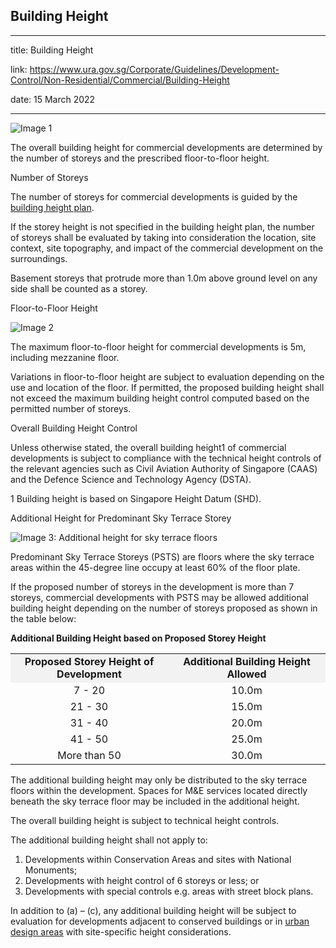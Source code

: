 ## Building Height
---
title: Building Height

link: https://www.ura.gov.sg/Corporate/Guidelines/Development-Control/Non-Residential/Commercial/Building-Height

date: 15 March 2022

---


![Image 1](https://www.ura.gov.sg/-/media/Corporate/Guidelines/Development-control/Commercial/C02_Building_Height.jpg?h=100%25&w=100%25)



The overall building height for commercial developments are determined by the number of storeys and the prescribed floor-to-floor height.

Number of Storeys

The number of storeys for commercial developments is guided by the [building height plan](https://www.ura.gov.sg/maps/?service=BH).

If the storey height is not specified in the building height plan, the number of storeys shall be evaluated by taking into consideration the location, site context, site topography, and impact of the commercial development on the surroundings.

Basement storeys that protrude more than 1.0m above ground level on any side shall be counted as a storey.

Floor-to-Floor Height

![Image 2](https://www.ura.gov.sg/-/media/Corporate/Guidelines/Development-control/Commercial/C03_Floor-to-Floor_Height.jpg?h=100%25&w=100%25)



The maximum floor-to-floor height for commercial developments is 5m, including mezzanine floor.

Variations in floor-to-floor height are subject to evaluation depending on the use and location of the floor. If permitted, the proposed building height shall not exceed the maximum building height control computed based on the permitted number of storeys.

Overall Building Height Control

Unless otherwise stated, the overall building height1 of commercial developments is subject to compliance with the technical height controls of the relevant agencies such as Civil Aviation Authority of Singapore (CAAS) and the Defence Science and Technology Agency (DSTA).

1 Building height is based on Singapore Height Datum (SHD).

Additional Height for Predominant Sky Terrace Storey

![Image 3: Additional height for sky terrace floors](https://www.ura.gov.sg/-/media/Corporate/Guidelines/Development-control/Commercial/C04_Additional_Height_for_Sky_Terrace_Floors.jpg?h=100%25&w=100%25)



Predominant Sky Terrace Storeys (PSTS) are floors where the sky terrace areas within the 45-degree line occupy at least 60% of the floor plate.

If the proposed number of storeys in the development is more than 7 storeys, commercial developments with PSTS may be allowed additional building height depending on the number of storeys proposed as shown in the table below:

**Additional Building Height based on Proposed Storey Height**

<table width="100%"><tbody><tr><td style="width: 50%; text-align: center; vertical-align: middle; background-color: #f2f2f2;"><strong>Proposed Storey Height of Development</strong></td><td style="width: 50%; text-align: center; vertical-align: middle; background-color: #f2f2f2;"><strong>Additional Building Height Allowed</strong></td></tr><tr><td style="text-align: center; vertical-align: middle;">7 - 20</td><td style="text-align: center; vertical-align: middle;">10.0m</td></tr><tr><td style="text-align: center; vertical-align: middle;">21 - 30</td><td style="text-align: center; vertical-align: middle;">15.0m</td></tr><tr><td style="text-align: center; vertical-align: middle;">31 - 40</td><td style="text-align: center; vertical-align: middle;">20.0m</td></tr><tr><td style="text-align: center; vertical-align: middle;">41 - 50</td><td style="text-align: center; vertical-align: middle;">25.0m</td></tr><tr><td style="text-align: center; vertical-align: middle;"> More than 50</td><td style="text-align: center; vertical-align: middle;">30.0m</td></tr></tbody></table>

  
The additional building height may only be distributed to the sky terrace floors within the development. Spaces for M&E services located directly beneath the sky terrace floor may be included in the additional height.

The overall building height is subject to technical height controls.

The additional building height shall not apply to:

1.  Developments within Conservation Areas and sites with National Monuments;
2.  Developments with height control of 6 storeys or less; or
3.  Developments with special controls e.g. areas with street block plans.

In addition to (a) – (c), any additional building height will be subject to evaluation for developments adjacent to conserved buildings or in [urban design areas](https://www.ura.gov.sg/Corporate/Guidelines/Urban-Design) with site-specific height considerations.



